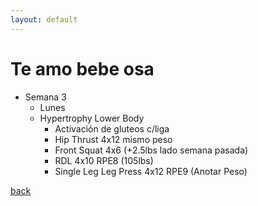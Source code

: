```yaml
---
layout: default
---
```


# Te amo bebe osa

- Semana 3
  - Lunes
  - Hypertrophy Lower Body
    - Activación de gluteos c/liga
    - Hip Thrust 4x12 mismo peso
    - Front Squat 4x6 (+2.5lbs lado semana pasada)
    - RDL 4x10 RPE8 (105lbs)
    - Single Leg Leg Press 4x12 RPE9 (Anotar Peso)


[back](./)

